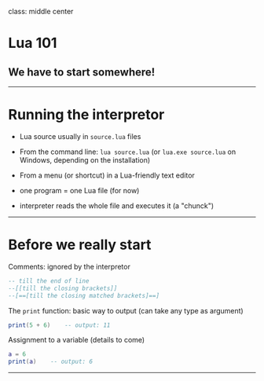 class: middle center

# Lua 101

## We have to start somewhere!

---

# Running the interpretor

- Lua source usually in `source.lua` files
- From the command line: `lua source.lua` (or `lua.exe source.lua` on Windows, depending on the installation)
- From a menu (or shortcut) in a Lua-friendly text editor

- one program = one Lua file (for now)
- interpreter reads the whole file and executes it (a "chunck")

---

# Before we really start

Comments: ignored by the interpretor

```lua
-- till the end of line
--[[till the closing brackets]]
--[==[till the closing matched brackets]==]
```

The `print` function: basic way to output (can take any type as argument)

```lua
print(5 + 6)	-- output: 11
```

Assignment to a variable (details to come)

```lua
a = 6
print(a)	-- output: 6
```

---